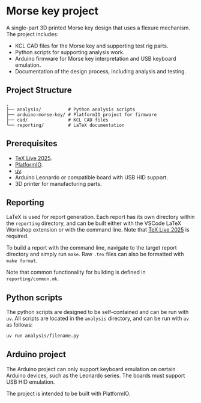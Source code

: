 # Morse key project

A single-part 3D printed Morse key design that uses a flexure mechanism. The
project includes:

- KCL CAD files for the Morse key and supporting test rig parts.
- Python scripts for supporting analysis work.
- Arduino firmware for Morse key interpretation and USB keyboard emulation.
- Documentation of the design process, including analysis and testing.

## Project Structure

```
.
├── analysis/          # Python analysis scripts
├── arduino-morse-key/ # PlatformIO project for firmware
├── cad/               # KCL CAD files
└── reporting/         # LaTeX documentation
```

## Prerequisites

- [TeX Live 2025](https://www.tug.org/texlive/).
- [PlatformIO](https://platformio.org/).
- [uv](https://github.com/astral-sh/uv).
- Arduino Leonardo or compatible board with USB HID support.
- 3D printer for manufacturing parts.

## Reporting

LaTeX is used for report generation. Each report has its own directory within
the `reporting` directory, and can be built either with the VSCode LaTeX
Workshop extension or with the command line. Note that
[TeX Live 2025](https://www.tug.org/texlive/) is required.

To build a report with the command line, navigate to the target report directory
and simply run `make`. Raw `.tex` files can also be formatted with
`make format`.

Note that common functionality for building is defined in `reporting/common.mk`.

## Python scripts

The python scripts are designed to be self-contained and can be run with `uv`.
All scripts are located in the `analysis` directory, and can be run with `uv` as
follows:

```bash
uv run analysis/filename.py
```

## Arduino project

The Arduino project can only support keyboard emulation on certain Arduino
devices, such as the Leonardo series. The boards must support USB HID emulation.

The project is intended to be built with PlatformIO.
